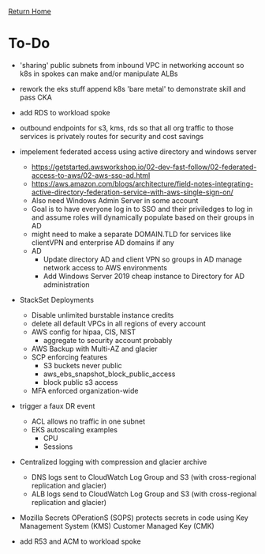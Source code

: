 [Return Home](../README.md#documentation)

# To-Do
- 'sharing' public subnets from inbound VPC in networking account so k8s in spokes can make and/or manipulate ALBs

- rework the eks stuff
   append k8s 'bare metal' to demonstrate skill and pass CKA

- add RDS to workload spoke

- outbound endpoints for s3, kms, rds so that all org traffic to those services is privately routes for security and cost savings

- impelement federated access using active directory and windows server
   - https://getstarted.awsworkshop.io/02-dev-fast-follow/02-federated-access-to-aws/02-aws-sso-ad.html
   - https://aws.amazon.com/blogs/architecture/field-notes-integrating-active-directory-federation-service-with-aws-single-sign-on/
   - Also need Windows Admin Server in some account
   - Goal is to have everyone log in to SSO and their priviledges to log in and assume roles will dynamically populate based on their groups in AD
   - might need to make a separate DOMAIN.TLD for services like clientVPN and enterprise AD domains if any
   - AD
      - Update directory AD and client VPN so groups in AD manage network access to AWS environments
      - Add Windows Server 2019 cheap instance to Directory for AD administration

- StackSet Deployments
   - Disable unlimited burstable instance credits
   - delete all default VPCs in all regions of every account
   - AWS config for hipaa, CIS, NIST
      - aggregate to security account probably
   - AWS Backup with Multi-AZ and glacier
   - SCP enforcing features
      - S3 buckets never public
      - aws_ebs_snapshot_block_public_access
      - block public s3 access
   - MFA enforced organization-wide

- trigger a faux DR event
   - ACL allows no traffic in one subnet
   - EKS autoscaling examples
      - CPU
      - Sessions

- Centralized logging with compression and glacier archive
   - DNS logs sent to CloudWatch Log Group and S3 (with cross-regional replication and glacier)
   - ALB logs send to CloudWatch Log Group and S3 (with cross-regional replication and glacier)

- Mozilla Secrets OPerationS (SOPS) protects secrets in code using Key Management System (KMS) Customer Managed Key (CMK)

- add R53 and ACM to workload spoke
